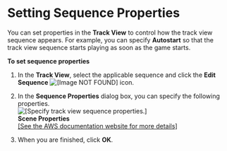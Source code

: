 # Setting Sequence Properties<a name="cinematics-sequence-props"></a>

You can set properties in the **Track View** to control how the track view sequence appears\. For example, you can specify **Autostart** so that the track view sequence starts playing as soon as the game starts\.

**To set sequence properties**

1. In the **Track View**, select the applicable sequence and click the **Edit Sequence** ![\[Image NOT FOUND\]](http://docs.aws.amazon.com/lumberyard/latest/userguide/images/cinematics-sequence-props-edit-icon.png) icon\.

1. In the **Sequence Properties** dialog box, you can specify the following properties\.  
![\[Specify track view sequence properties.\]](http://docs.aws.amazon.com/lumberyard/latest/userguide/images/cinematics-sequence-props.png)  
**Scene Properties**    
[\[See the AWS documentation website for more details\]](http://docs.aws.amazon.com/lumberyard/latest/userguide/cinematics-sequence-props.html)

1. When you are finished, click **OK**\.